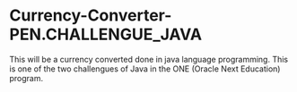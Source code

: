 # Currency-Converter-PEN.CHALLENGUE_JAVA
This will be a currency converted done in java language programming. This is one of the two challengues of Java in the ONE (Oracle Next Education) program.
